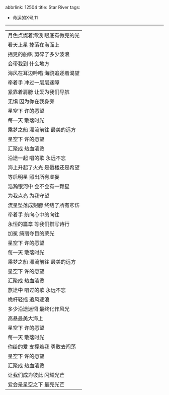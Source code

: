 abbrlink: 12504
title: Star River
tags:
  - 命运的X号,11
---
|      |
|--|
|月色点缀着海浪 眼底有微亮的光|
|看天上星 掉落在海面上|
|摇晃的船帆 剪碎了多少波浪|
|会带我到 什么地方|
|海风在耳边吟唱 海鸥追逐着渴望|
|牵着手 冲过一层层迷障|
|紧靠着肩膀 让爱为我们导航|
|无惧 因为你在我身旁|
|星空下 许的愿望|
|每一天 散落时光|
|乘梦之船 漂流前往 最美的远方|
|星空下 许的愿望|
|汇聚成 热血滚烫|
|沿途一起 唱的歌 永远不忘|
|海上升起了火光 是蜃楼还是希望|
|等启明星 照出所有虚妄|
|浩瀚银河中 会不会有一颗星|
|为我点亮 为我守望|
|流星坠落成翅膀 终结了所有悲伤|
|牵着手 航向心中的向往|
|永恒的篇章 等我们撰写诗行|
|加冕 绮丽夺目的荣光|
|星空下 许的愿望|
|每一天 散落时光|
|乘梦之船 漂流前往 最美的远方|
|星空下 许的愿望|
|汇聚成 热血滚烫|
|旅途中 唱过的歌 永远不忘|
|桅杆轻摇 追风逐浪|
|多少沿途迷惘 最终化作风光|
|高悬最美大海上|
|星空下 许的愿望|
|每一天 散落时光|
|你给的爱 支撑着我 勇敢去闯荡|
|星空下 许的愿望|
|汇聚成 热血滚烫|
|让我们成为彼此 闪耀光芒|
|爱会是星空之下 最亮光芒|